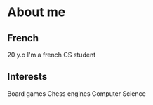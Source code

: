 # About me

## French

20 y.o
I'm a french CS student

## Interests

Board games
Chess engines
Computer Science

